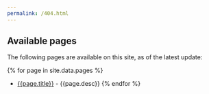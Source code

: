 ```yaml
---
permalink: /404.html
---
```

## Available pages

The following pages are available on this site, as of the latest update:

{% for page in site.data.pages %}
- [{{page.title}}]({{site.github.url}}{{page.url}}) - {{page.desc}}
{% endfor %}

